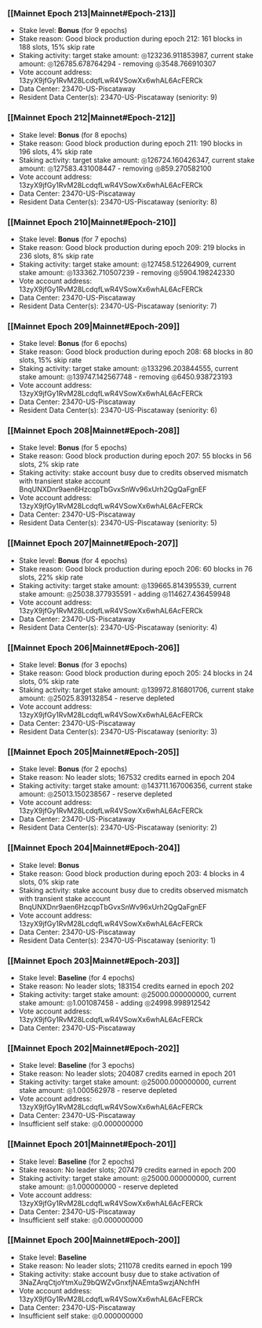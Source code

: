 ### [[Mainnet Epoch 213|Mainnet#Epoch-213]]
* Stake level: **Bonus** (for 9 epochs)
* Stake reason: Good block production during epoch 212: 161 blocks in 188 slots, 15% skip rate
* Staking activity: target stake amount: ◎123236.911853987, current stake amount: ◎126785.678764294 - removing ◎3548.766910307
* Vote account address: 13zyX9jfGy1RvM28LcdqfLwR4VSowXx6whAL6AcFERCk
* Data Center: 23470-US-Piscataway
* Resident Data Center(s): 23470-US-Piscataway (seniority: 9)
### [[Mainnet Epoch 212|Mainnet#Epoch-212]]
* Stake level: **Bonus** (for 8 epochs)
* Stake reason: Good block production during epoch 211: 190 blocks in 196 slots, 4% skip rate
* Staking activity: target stake amount: ◎126724.160426347, current stake amount: ◎127583.431008447 - removing ◎859.270582100
* Vote account address: 13zyX9jfGy1RvM28LcdqfLwR4VSowXx6whAL6AcFERCk
* Data Center: 23470-US-Piscataway
* Resident Data Center(s): 23470-US-Piscataway (seniority: 8)
### [[Mainnet Epoch 210|Mainnet#Epoch-210]]
* Stake level: **Bonus** (for 7 epochs)
* Stake reason: Good block production during epoch 209: 219 blocks in 236 slots, 8% skip rate
* Staking activity: target stake amount: ◎127458.512264909, current stake amount: ◎133362.710507239 - removing ◎5904.198242330
* Vote account address: 13zyX9jfGy1RvM28LcdqfLwR4VSowXx6whAL6AcFERCk
* Data Center: 23470-US-Piscataway
* Resident Data Center(s): 23470-US-Piscataway (seniority: 7)
### [[Mainnet Epoch 209|Mainnet#Epoch-209]]
* Stake level: **Bonus** (for 6 epochs)
* Stake reason: Good block production during epoch 208: 68 blocks in 80 slots, 15% skip rate
* Staking activity: target stake amount: ◎133296.203844555, current stake amount: ◎139747.142567748 - removing ◎6450.938723193
* Vote account address: 13zyX9jfGy1RvM28LcdqfLwR4VSowXx6whAL6AcFERCk
* Data Center: 23470-US-Piscataway
* Resident Data Center(s): 23470-US-Piscataway (seniority: 6)
### [[Mainnet Epoch 208|Mainnet#Epoch-208]]
* Stake level: **Bonus** (for 5 epochs)
* Stake reason: Good block production during epoch 207: 55 blocks in 56 slots, 2% skip rate
* Staking activity: stake account busy due to credits observed mismatch with transient stake account BnqUNXDnr9aen6HzcqpTbGvxSnWv96xUrh2QgQaFgnEF
* Vote account address: 13zyX9jfGy1RvM28LcdqfLwR4VSowXx6whAL6AcFERCk
* Data Center: 23470-US-Piscataway
* Resident Data Center(s): 23470-US-Piscataway (seniority: 5)
### [[Mainnet Epoch 207|Mainnet#Epoch-207]]
* Stake level: **Bonus** (for 4 epochs)
* Stake reason: Good block production during epoch 206: 60 blocks in 76 slots, 22% skip rate
* Staking activity: target stake amount: ◎139665.814395539, current stake amount: ◎25038.377935591 - adding ◎114627.436459948
* Vote account address: 13zyX9jfGy1RvM28LcdqfLwR4VSowXx6whAL6AcFERCk
* Data Center: 23470-US-Piscataway
* Resident Data Center(s): 23470-US-Piscataway (seniority: 4)
### [[Mainnet Epoch 206|Mainnet#Epoch-206]]
* Stake level: **Bonus** (for 3 epochs)
* Stake reason: Good block production during epoch 205: 24 blocks in 24 slots, 0% skip rate
* Staking activity: target stake amount: ◎139972.816801706, current stake amount: ◎25025.839132854 - reserve depleted
* Vote account address: 13zyX9jfGy1RvM28LcdqfLwR4VSowXx6whAL6AcFERCk
* Data Center: 23470-US-Piscataway
* Resident Data Center(s): 23470-US-Piscataway (seniority: 3)
### [[Mainnet Epoch 205|Mainnet#Epoch-205]]
* Stake level: **Bonus** (for 2 epochs)
* Stake reason: No leader slots; 167532 credits earned in epoch 204
* Staking activity: target stake amount: ◎143711.167006356, current stake amount: ◎25013.150238567 - reserve depleted
* Vote account address: 13zyX9jfGy1RvM28LcdqfLwR4VSowXx6whAL6AcFERCk
* Data Center: 23470-US-Piscataway
* Resident Data Center(s): 23470-US-Piscataway (seniority: 2)
### [[Mainnet Epoch 204|Mainnet#Epoch-204]]
* Stake level: **Bonus**
* Stake reason: Good block production during epoch 203: 4 blocks in 4 slots, 0% skip rate
* Staking activity: stake account busy due to credits observed mismatch with transient stake account BnqUNXDnr9aen6HzcqpTbGvxSnWv96xUrh2QgQaFgnEF
* Vote account address: 13zyX9jfGy1RvM28LcdqfLwR4VSowXx6whAL6AcFERCk
* Data Center: 23470-US-Piscataway
* Resident Data Center(s): 23470-US-Piscataway (seniority: 1)
### [[Mainnet Epoch 203|Mainnet#Epoch-203]]
* Stake level: **Baseline** (for 4 epochs)
* Stake reason: No leader slots; 183154 credits earned in epoch 202
* Staking activity: target stake amount: ◎25000.000000000, current stake amount: ◎1.001087458 - adding ◎24998.998912542
* Vote account address: 13zyX9jfGy1RvM28LcdqfLwR4VSowXx6whAL6AcFERCk
* Data Center: 23470-US-Piscataway
### [[Mainnet Epoch 202|Mainnet#Epoch-202]]
* Stake level: **Baseline** (for 3 epochs)
* Stake reason: No leader slots; 204087 credits earned in epoch 201
* Staking activity: target stake amount: ◎25000.000000000, current stake amount: ◎1.000562978 - reserve depleted
* Vote account address: 13zyX9jfGy1RvM28LcdqfLwR4VSowXx6whAL6AcFERCk
* Data Center: 23470-US-Piscataway
* Insufficient self stake: ◎0.000000000
### [[Mainnet Epoch 201|Mainnet#Epoch-201]]
* Stake level: **Baseline** (for 2 epochs)
* Stake reason: No leader slots; 207479 credits earned in epoch 200
* Staking activity: target stake amount: ◎25000.000000000, current stake amount: ◎1.000000000 - reserve depleted
* Vote account address: 13zyX9jfGy1RvM28LcdqfLwR4VSowXx6whAL6AcFERCk
* Data Center: 23470-US-Piscataway
* Insufficient self stake: ◎0.000000000
### [[Mainnet Epoch 200|Mainnet#Epoch-200]]
* Stake level: **Baseline**
* Stake reason: No leader slots; 211078 credits earned in epoch 199
* Staking activity: stake account busy due to stake activation of 3NaZArqCtjoYtmXuZ9bQWZvGnxfjNAEmtaSwzjANchfH
* Vote account address: 13zyX9jfGy1RvM28LcdqfLwR4VSowXx6whAL6AcFERCk
* Data Center: 23470-US-Piscataway
* Insufficient self stake: ◎0.000000000